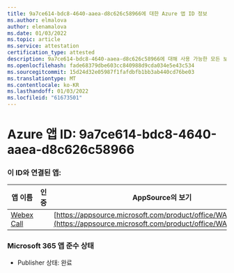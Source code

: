 ```yaml
---
title: 9a7ce614-bdc8-4640-aaea-d8c626c58966에 대한 Azure 앱 ID 정보
ms.author: elmalova
author: elenamalova
ms.date: 01/03/2022
ms.topic: article
ms.service: attestation
certification_type: attested
description: 9a7ce614-bdc8-4640-aaea-d8c626c58966에 대해 사용 가능한 모든 보안 및 규정 준수 정보입니다.
ms.openlocfilehash: fade68379dbe603cc840988d9cda034e5e43c534
ms.sourcegitcommit: 15d24d32e05987f1fafdbfb1bb3ab440cd76be03
ms.translationtype: MT
ms.contentlocale: ko-KR
ms.lasthandoff: 01/03/2022
ms.locfileid: "61673501"
---
```

# <a name="azure-app-id-9a7ce614-bdc8-4640-aaea-d8c626c58966"></a>Azure 앱 ID: 9a7ce614-bdc8-4640-aaea-d8c626c58966


### <a name="apps-associated-with-this-id"></a>이 ID와 연결된 앱:
| **앱 이름** | **인증** | **AppSource의 보기** |
|--------------|---------------|-----------------------|
| [Webex Call](https://docs.microsoft.com/microsoft-365-app-certification/forward/WA200001495) |  | [https://appsource.microsoft.com/product/office/WA200001495](https://appsource.microsoft.com/product/office/WA200001495) |

### <a name="microsoft-365-app-compliance-status"></a>Microsoft 365 앱 준수 상태
- Publisher 상태: 완료
